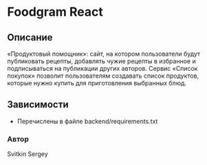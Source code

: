 # Foodgram React

## Описание

 «Продуктовый помощник»: сайт, на котором пользователи будут публиковать рецепты, добавлять чужие рецепты в избранное и подписываться на публикации других авторов. Сервис «Список покупок» позволит пользователям создавать список продуктов, которые нужно купить для приготовления выбранных блюд. 

## Зависимости
- Перечислены в файле backend/requirements.txt

### Автор
Svitkin Sergey
